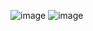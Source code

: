 ![image](https://github.com/user-attachments/assets/8b052aa1-6ef2-40ee-9eca-4fa2547bb839)
![image](https://github.com/user-attachments/assets/cd114bf2-4ba5-4c17-98ba-c26843e3d45a)
